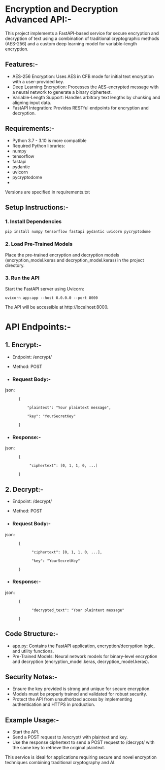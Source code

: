 # Encryption and Decryption Advanced API:-

This project implements a FastAPI-based service for secure encryption and decryption of text using a combination of traditional cryptographic methods (AES-256) and a custom deep learning model for variable-length encryption.

## Features:-

* AES-256 Encryption: Uses AES in CFB mode for initial text encryption with a user-provided key.
* Deep Learning Encryption: Processes the AES-encrypted message with a neural network to generate a binary ciphertext.
* Variable-Length Support: Handles arbitrary text lengths by chunking and aligning input data.
* FastAPI Integration: Provides RESTful endpoints for encryption and decryption.

## Requirements:-
* Python 3.7 - 3.10 is more compatible
* Required Python libraries:
* numpy
* tensorflow
* fastapi
* pydantic
* uvicorn
* pycryptodome
* 
Versions are specified in requirements.txt

## Setup Instructions:-

### 1. Install Dependencies

    pip install numpy tensorflow fastapi pydantic uvicorn pycryptodome

### 2. Load Pre-Trained Models
Place the pre-trained encryption and decryption models (encryption_model.keras and decryption_model.keras) in the project directory.

### 3. Run the API
Start the FastAPI server using Uvicorn:

    uvicorn app:app --host 0.0.0.0 --port 8000

The API will be accessible at http://localhost:8000.

# API Endpoints:-
## 1. Encrypt:-
* Endpoint: /encrypt/
* Method: POST

* ### Request Body:-
json:

          {

              "plaintext": "Your plaintext message",
  
              "key": "YourSecretKey"
  
          }

* ### Response:-
json:

          {

               "ciphertext": [0, 1, 1, 0, ...] 
  
          }


## 2. Decrypt:-
* Endpoint: /decrypt/
* Method: POST

* ### Request Body:-
json:

          {

                "ciphertext": [0, 1, 1, 0, ...], 
  
                "key": "YourSecretKey"
  
          }
* ### Response:-
json:

          {

                "decrypted_text": "Your plaintext message"
  
          }

## Code Structure:-
* app.py: Contains the FastAPI application, encryption/decryption logic, and utility functions.
* Pre-Trained Models: Neural network models for binary-level encryption and decryption (encryption_model.keras, decryption_model.keras).

## Security Notes:-
* Ensure the key provided is strong and unique for secure encryption.
* Models must be properly trained and validated for robust security.
* Protect the API from unauthorized access by implementing authentication and HTTPS in production.

## Example Usage:-
* Start the API.
* Send a POST request to /encrypt/ with plaintext and key.
* Use the response ciphertext to send a POST request to /decrypt/ with the same key to retrieve the original plaintext.

This service is ideal for applications requiring secure and novel encryption techniques combining traditional cryptography and AI.
